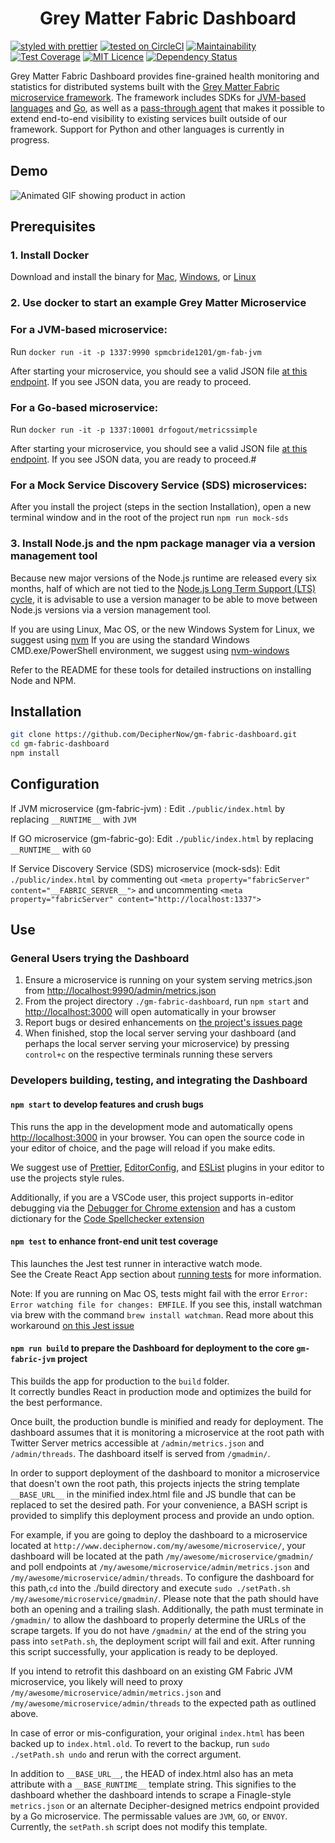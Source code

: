 <div align="center">
  <h1>Grey Matter Fabric Dashboard</h1>
</div>

[![styled with prettier](https://img.shields.io/badge/styled_with-prettier-ff69b4.svg)](https://github.com/prettier/prettier)
[![tested on CircleCI](https://circleci.com/gh/DecipherNow/gm-fabric-dashboard/tree/master.svg?style=shield)](https://circleci.com/gh/DecipherNow/gm-fabric-dashboard/tree/master)
[![Maintainability](https://api.codeclimate.com/v1/badges/5897b230fb0a038b75d8/maintainability)](https://codeclimate.com/github/DecipherNow/gm-fabric-dashboard/maintainability)
[![Test Coverage](https://api.codeclimate.com/v1/badges/5897b230fb0a038b75d8/test_coverage)](https://codeclimate.com/github/DecipherNow/gm-fabric-dashboard/test_coverage)
[![MIT Licence](https://badges.frapsoft.com/os/mit/mit.svg?v=103)](https://opensource.org/licenses/mit-license.php)
[![Dependency Status](https://david-dm.org/deciphernow/gm-fabric-dashboard.svg)](https://david-dm.org/deciphernow/gm-fabric-dashboard)

Grey Matter Fabric Dashboard provides fine-grained health monitoring and statistics for distributed systems built with the [Grey Matter Fabric microservice framework](http://deciphernow.com/grey-matter#fabric). The framework includes SDKs for [JVM-based languages](https://github.com/DecipherNow/gm-fabric-jvm) and [Go](https://github.com/DecipherNow/gm-fabric-go), as well as a [pass-through agent](https://github.com/DecipherNow/gm-fabric-jvmagent) that makes it possible to extend end-to-end visibility to existing services built outside of our framework. Support for Python and other languages is currently in progress.

## Demo

![Animated GIF showing product in action](https://media.giphy.com/media/3o6fJ7w7GS3PyUKq2c/giphy.gif)

## Prerequisites

### 1. Install Docker

Download and install the binary for [Mac](https://store.docker.com/editions/community/docker-ce-desktop-mac), [Windows](https://store.docker.com/editions/community/docker-ce-desktop-windows), or [Linux](https://store.docker.com/search?architecture=amd64&offering=community&operating_system=linux&platform=server&q=&type=edition)

### 2. Use docker to start an example Grey Matter Microservice

### For a JVM-based microservice:

Run `docker run -it -p 1337:9990 spmcbride1201/gm-fab-jvm`

After starting your microservice, you should see a valid JSON file [at this endpoint](http://localhost:1337/admin/metrics.json). If you see JSON data, you are ready to proceed.

### For a Go-based microservice:

Run `docker run -it -p 1337:10001 drfogout/metricssimple`

After starting your microservice, you should see a valid JSON file [at this endpoint](http://localhost:1337/metrics). If you see JSON data, you are ready to proceed.#

### For a Mock Service Discovery Service (SDS) microservices:

After you install the project (steps in the section Installation), open a new terminal window and in the root of the project run `npm run mock-sds`

### 3. Install Node.js and the npm package manager via a version management tool

Because new major versions of the Node.js runtime are released every six months, half of which are not tied to the [Node.js Long Term Support (LTS) cycle](https://github.com/nodejs/LTS), it is advisable to use a version manager to be able to move between Node.js versions via a version management tool.

If you are using Linux, Mac OS, or the new Windows System for Linux, we suggest using [nvm](https://github.com/creationix/nvm)
If you are using the standard Windows CMD.exe/PowerShell environment, we suggest using [nvm-windows](https://github.com/coreybutler/nvm-windows)

Refer to the README for these tools for detailed instructions on installing Node and NPM.

## Installation

```sh
git clone https://github.com/DecipherNow/gm-fabric-dashboard.git
cd gm-fabric-dashboard
npm install
```

## Configuration

If JVM microservice (gm-fabric-jvm) :
Edit `./public/index.html` by replacing `__RUNTIME__` with `JVM`

If GO microservice (gm-fabric-go):
Edit `./public/index.html` by replacing `__RUNTIME__` with `GO`

If Service Discovery Service (SDS) microservice (mock-sds):
Edit `./public/index.html` by commenting out `<meta property="fabricServer" content="__FABRIC_SERVER__">` and uncommenting `<meta property="fabricServer" content="http://localhost:1337">`

## Use

### General Users trying the Dashboard

1. Ensure a microservice is running on your system serving metrics.json from [http://localhost:9990/admin/metrics.json](http://localhost:9990/admin/metrics.json)
2. From the project directory `./gm-fabric-dashboard`, run `npm start` and [http://localhost:3000](http://localhost:3000) will open automatically in your browser
3. Report bugs or desired enhancements on [the project's issues page](https://github.com/DecipherNow/gm-fabric-dashboard/issues)
4. When finished, stop the local server serving your dashboard (and perhaps the local server serving your microservice) by pressing `control+c` on the respective terminals running these servers

### Developers building, testing, and integrating the Dashboard

#### `npm start` to develop features and crush bugs

This runs the app in the development mode and automatically opens [http://localhost:3000](http://localhost:3000) in your browser. You can open the source code in your editor of choice, and the page will reload if you make edits.

We suggest use of [Prettier](https://github.com/prettier/prettier#editor-integration), [EditorConfig](http://editorconfig.org/#download), and [ESList](http://eslint.org/docs/user-guide/integrations) plugins in your editor to use the projects style rules.

Additionally, if you are a VSCode user, this project supports in-editor debugging via the [Debugger for Chrome extension](https://marketplace.visualstudio.com/items?itemName=msjsdiag.debugger-for-chrome) and has a custom dictionary for the [Code Spellchecker extension](https://marketplace.visualstudio.com/items?itemName=streetsidesoftware.code-spell-checker)

#### `npm test` to enhance front-end unit test coverage

This launches the Jest test runner in interactive watch mode.<br>
See the Create React App section about [running tests](https://github.com/facebookincubator/create-react-app/blob/master/packages/react-scripts/template/README.md#running-tests) for more information.

Note: If you are running on Mac OS, tests might fail with the error `Error: Error watching file for changes: EMFILE`. If you see this, install watchman via brew with the command `brew install watchman`. Read more about this workaround [on this Jest issue](https://github.com/facebook/jest/issues/1767)

#### `npm run build` to prepare the Dashboard for deployment to the core `gm-fabric-jvm` project

This builds the app for production to the `build` folder.<br>
It correctly bundles React in production mode and optimizes the build for the best performance.

Once built, the production bundle is minified and ready for deployment. The dashboard assumes that it is monitoring a microservice at the root path with Twitter Server metrics accessible at `/admin/metrics.json` and `/admin/threads`. The dashboard itself is served from `/gmadmin/`.

In order to support deployment of the dashboard to monitor a microservice that doesn't own the root path, this projects injects the string template `__BASE_URL__` in the minified index.html file and JS bundle that can be replaced to set the desired path. For your convenience, a BASH script is provided to simplify this deployment process and provide an undo option.

For example, if you are going to deploy the dashboard to a microservice located at `http://www.deciphernow.com/my/awesome/microservice/`, your dashboard will be located at the path `/my/awesome/microservice/gmadmin/` and poll endpoints at `/my/awesome/microservice/admin/metrics.json` and `/my/awesome/microservice/admin/threads`. To configure the dashboard for this path,`cd` into the ./build directory and execute `sudo ./setPath.sh /my/awesome/microservice/gmadmin/`. Please note that the path should have both an opening and a trailing slash. Additionally, the path must terminate in `/gmadmin/` to allow the dashboard to properly determine the URLs of the scrape targets. If you do not have `/gmadmin/` at the end of the string you pass into `setPath.sh`, the deployment script will fail and exit. After running this script successfully, your application is ready to be deployed.

If you intend to retrofit this dashboard on an existing GM Fabric JVM microservice, you likely will need to proxy `/my/awesome/microservice/admin/metrics.json` and `/my/awesome/microservice/admin/threads` to the expected path as outlined above.

In case of error or mis-configuration, your original `index.html` has been backed up to `index.html.old`. To revert to the backup, run `sudo ./setPath.sh undo` and rerun with the correct argument.

In addition to `__BASE_URL__`, the HEAD of index.html also has an meta attribute with a `__BASE_RUNTIME__` template string. This signifies to the dashboard whether the dashboard intends to scrape a Finagle-style `metrics.json` or an alternate Decipher-designed metrics endpoint provided by a Go microservice. The permissable values are `JVM`, `GO`, or `ENVOY`. Currently, the `setPath.sh` script does not modify this template.
